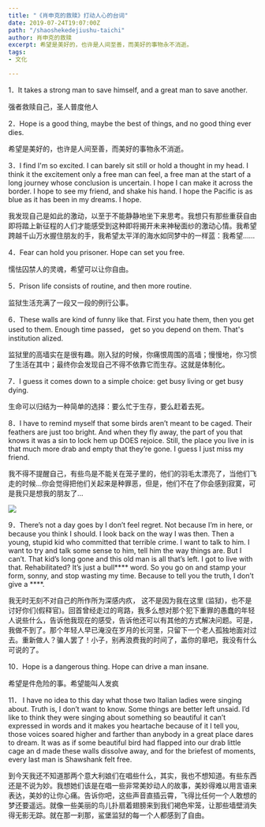 ```yaml
---
title: "《肖申克的救赎》打动人心的台词"
date: 2019-07-24T19:07:00Z
path: "/shaoshekedejiushu-taichi"
author: 肖申克的救赎
excerpt: 希望是美好的，也许是人间至善，而美好的事物永不消逝。
tags:
- 文化

---
```

1．It takes a strong man to save himself, and a great man to save another.

强者救赎自己，圣人普度他人

2．Hope is a good thing, maybe the best of things, and no good thing ever dies.

希望是美好的，也许是人间至善，而美好的事物永不消逝。

3．I find I'm so excited. I can barely sit still or hold a thought in my head. I think it the excitement only a free man can feel, a free man at the start of a long journey whose conclusion is uncertain. I hope I can make it across the border. I hope to see my friend, and shake his hand. I hope the Pacific is as blue as it has been in my dreams. I hope.

我发现自己是如此的激动，以至于不能静静地坐下来思考。我想只有那些重获自由即将踏上新征程的人们才能感受到这种即将揭开未来神秘面纱的激动心情。我希望跨越千山万水握住朋友的手，我希望太平洋的海水如同梦中的一样蓝：我希望……

4．Fear can hold you prisoner. Hope can set you free.

懦怯囚禁人的灵魂，希望可以让你自由。

5．Prison life consists of routine, and then more routine.

监狱生活充满了一段又一段的例行公事。

6．These walls are kind of funny like that. First you hate them, then you get used to them. Enough time passed， get so you depend on them. That's institution alized.

监狱里的高墙实在是很有趣。刚入狱的时候，你痛恨周围的高墙；慢慢地，你习惯了生活在其中；最终你会发现自己不得不依靠它而生存。这就是体制化。

7．I guess it comes down to a simple choice: get busy living or get busy dying.

生命可以归结为一种简单的选择：要么忙于生存，要么赶着去死。

8．I have to remind myself that some birds aren’t meant to be caged. Their feathers are just too bright. And when they fly away, the part of you that knows it was a sin to lock hem up DOES rejoice. Still, the place you live in is that much more drab and empty that they’re gone. I guess I just miss my friend.

我不得不提醒自己，有些鸟是不能关在笼子里的，他们的羽毛太漂亮了，当他们飞走的时候...你会觉得把他们关起来是种罪恶，但是，他们不在了你会感到寂寞，可是我只是想我的朋友了...

![](https://pocket-image-cache.com//filters:no_upscale()/https%3A%2F%2Fimg3.doubanio.com%2Fview%2Fthing_review%2Fl%2Fpublic%2Fp778583.jpg)

9．There’s not a day goes by I don’t feel regret. Not because I’m in here, or because you think I should. I look back on the way I was then. Then a young, stupid kid who committed that terrible crime. I want to talk to him. I want to try and talk some sense to him, tell him the way things are. But I can’t. That kid’s long gone and this old man is all that’s left. I got to live with that. Rehabilitated? It’s just a bull**** word. So you go on and stamp your form, sonny, and stop wasting my time. Because to tell you the truth, I don’t give a ****.

我无时无刻不对自己的所作所为深感内疚， 这不是因为我在这里 (监狱)，也不是讨好你们(假释官)。回首曾经走过的弯路，我多么想对那个犯下重罪的愚蠢的年轻人说些什么，告诉他我现在的感受，告诉他还可以有其他的方式解决问题。可是，我做不到了。那个年轻人早已淹没在岁月的长河里，只留下一个老人孤独地面对过去。重新做人？骗人罢了！小子，别再浪费我的时间了，盖你的章吧，我没有什么可说的了。

10．Hope is a dangerous thing. Hope can drive a man insane.

希望是件危险的事。希望能叫人发疯

11． I have no idea to this day what those two Italian ladies were singing about. Truth is, I don’t want to know. Some things are better left unsaid. I’d like to think they were singing about something so beautiful it can’t expressed in words and it makes you heartache because of it I tell you, those voices soared higher and farther than anybody in a great place dares to dream. It was as if some beautiful bird had flapped into our drab little cage an d made these walls dissolve away, and for the briefest of moments, every last man is Shawshank felt free.

到今天我还不知道那两个意大利娘们在唱些什么，其实，我也不想知道。有些东西还是不说为妙。我想她们该是在唱一些非常美妙动人的故事，美妙得难以用言语来表达，美妙的让你心痛。告诉你吧，这些声音直插云霄，飞得比任何一个人敢想的梦还要遥远。就像一些美丽的鸟儿扑扇着翅膀来到我们褐色牢笼，让那些墙壁消失得无影无踪。就在那一刹那，鲨堡监狱的每一个人都感到了自由。